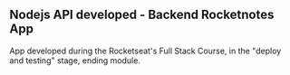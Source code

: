 ## Nodejs API developed - Backend Rocketnotes App 

App developed during the Rocketseat's Full Stack Course, in the "deploy and testing" stage, ending module. 